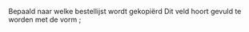 Bepaald naar welke bestellijst wordt gekopiërd
Dit veld hoort gevuld te worden met de vorm <BESTCOD>;<BESTSUB>
